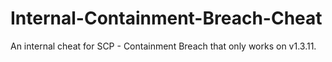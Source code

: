 # Internal-Containment-Breach-Cheat
An internal cheat for SCP - Containment Breach that only works on v1.3.11.
